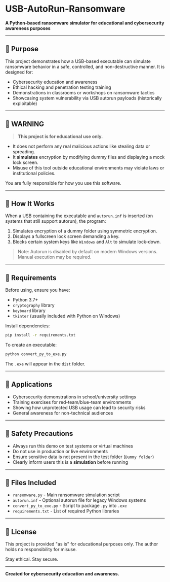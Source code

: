 # USB-AutoRun-Ransomware

**A Python-based ransomware simulator for educational and cybersecurity awareness purposes**

---

## 🔎 Purpose

This project demonstrates how a USB-based executable can simulate ransomware behavior in a safe, controlled, and non-destructive manner. It is designed for:

- Cybersecurity education and awareness
- Ethical hacking and penetration testing training
- Demonstrations in classrooms or workshops on ransomware tactics
- Showcasing system vulnerability via USB autorun payloads (historically exploitable)

---

## 🚩 WARNING

> **This project is for educational use only.**

- It does not perform any real malicious actions like stealing data or spreading.
- It **simulates** encryption by modifying dummy files and displaying a mock lock screen.
- Misuse of this tool outside educational environments may violate laws or institutional policies.

You are fully responsible for how you use this software.

---

## 🚀 How It Works

When a USB containing the executable and `autorun.inf` is inserted (on systems that still support autorun), the program:

1. Simulates encryption of a dummy folder using symmetric encryption.
2. Displays a fullscreen lock screen demanding a key.
3. Blocks certain system keys like `Windows` and `Alt` to simulate lock-down.

> Note: Autorun is disabled by default on modern Windows versions. Manual execution may be required.

---

## 📆 Requirements

Before using, ensure you have:

- Python 3.7+
- `cryptography` library
- `keyboard` library
- `tkinter` (usually included with Python on Windows)

Install dependencies:
```bash
pip install -r requirements.txt
```

To create an executable:
```bash
python convert_py_to_exe.py
```
The `.exe` will appear in the `dist` folder.

---

## 🚓 Applications

- Cybersecurity demonstrations in school/university settings
- Training exercises for red-team/blue-team environments
- Showing how unprotected USB usage can lead to security risks
- General awareness for non-technical audiences

---

## 🔢 Safety Precautions

- Always run this demo on test systems or virtual machines
- Do not use in production or live environments
- Ensure sensitive data is not present in the test folder (`Dummy folder`)
- Clearly inform users this is a **simulation** before running

---

## 📂 Files Included

- `ransomware.py` - Main ransomware simulation script
- `autorun.inf` - Optional autorun file for legacy Windows systems
- `convert_py_to_exe.py` - Script to package `.py` into `.exe`
- `requirements.txt` - List of required Python libraries

---

## 🌟 License

This project is provided "as is" for educational purposes only. The author holds no responsibility for misuse.

Stay ethical. Stay secure.

---

**Created for cybersecurity education and awareness.**